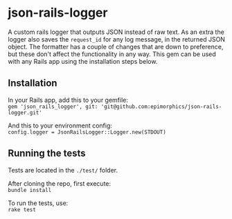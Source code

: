 # json-rails-logger
A custom rails logger that outputs JSON instead of raw text. As an extra the logger also saves the `request_id` for any log message, in the returned JSON object. The formatter has a couple of changes that are down to preference, but these don't affect the functionality in any way. This gem can be used with any Rails app using the installation steps below.

## Installation
In your Rails app, add this to your gemfile:\
`gem 'json_rails_logger', git: 'git@github.com:epimorphics/json-rails-logger.git'`

And this to your environment config:\
`config.logger = JsonRailsLogger::Logger.new(STDOUT)`

## Running the tests
Tests are located in the `./test/` folder.

After cloning the repo, first execute:\
`bundle install`

To run the tests, use:\
`rake test`